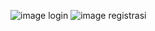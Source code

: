 
![image](https://github.com/user-attachments/assets/c24fbf56-45fd-4336-b06c-502e7c824084) login
![image](https://github.com/user-attachments/assets/8d510ed3-f99e-4afd-8acd-0db403cdce87) registrasi


